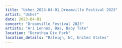 ```yaml
---
title: "Usher_2023-04-01_Dreamville Festival 2023"
artist: "Usher"
date: 2023-04-01
concert: "Dreamville Festival 2023"
artists: "Ari Lennox, Bas, Baby Tate"
location: "Dorothea Dix Park"
location_details: "Raleigh, NC, United States"
---
```

